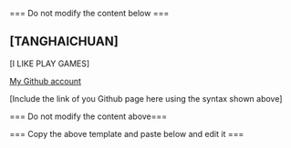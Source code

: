 === Do not modify the content below ===

## [TANGHAICHUAN]
[I LIKE PLAY GAMES]

[My Github account](https://github.com/Walter-tang-eng/)

[Include the link of you Github page here using the syntax shown above]

=== Do not modify the content above===

=== Copy the above template and paste below and edit it ===
